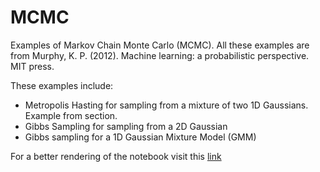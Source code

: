 # MCMC

Examples of Markov Chain Monte Carlo (MCMC). All these examples are from Murphy, K. P. (2012). Machine learning: a probabilistic perspective. MIT press.

These examples include:
- Metropolis Hasting for sampling from a mixture of two 1D Gaussians. Example from section.
- Gibbs Sampling for sampling from a 2D Gaussian
- Gibbs sampling for a 1D Gaussian Mixture Model (GMM)


For a better rendering of the notebook visit this <a href="https://nbviewer.jupyter.org/github/dgarridoa/MCMC/blob/master/MCMC.ipynb">link</a>